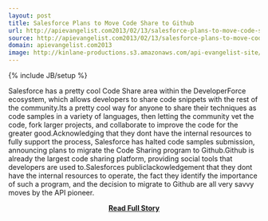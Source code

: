 ```yaml
---
layout: post
title: Salesforce Plans to Move Code Share to Github
url: http://apievangelist.com2013/02/13/salesforce-plans-to-move-code-share-to-github/
source: http://apievangelist.com2013/02/13/salesforce-plans-to-move-code-share-to-github/
domain: apievangelist.com2013
image: http://kinlane-productions.s3.amazonaws.com/api-evangelist-site/blog/salesforce-code-share.png
---
```

{% include JB/setup %}<p>Salesforce has a pretty cool Code Share area within the DeveloperForce ecosystem, which allows developers to share code snippets with the rest of the community.Its a pretty cool way for anyone to share their techniques as code samples in a variety of languages, then letting the community vet the code, fork larger projects, and collaborate to improve the code for the greater good.Acknowledging that they dont have the internal resources to fully support the process, Salesforce has halted code samples submission, announcing plans to migrate the Code Sharing program to Github.Github is already the largest code sharing platform, providing social tools that developers are used to.Salesforces publiclackowledgement that they dont have the internal resources to operate, the fact they identify the importance of such a program, and the decision to migrate to Github are all very savvy moves by the API pioneer.</p>
<center><p><a href="http://apievangelist.com2013/02/13/salesforce-plans-to-move-code-share-to-github/" style='padding:25px; font-sze:18px; font-weight: bold;'>Read Full Story</a></p></center>
